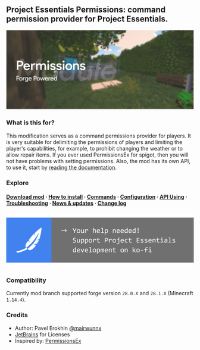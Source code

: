 ## Project Essentials Permissions: command permission provider for Project Essentials.

<img src="./assets/permissions_social_logo.jpg">

### What is this for?

This modification serves as a command permissions provider for players. It is very suitable for delimiting the permissions of players and limiting the player's capabilities, for example, to prohibit changing the weather or to allow repair items. If you ever used PermissionsEx for spigot, then you will not have problems with setting permissions. Also, the mod has its own API, to use it, start by [reading the documentation](https://mairwunnx.gitbook.io/project-essentials/project-essentials-permissions#api-in-using).

### Explore

#### [Download mod](https://github.com/ProjectEssentials/ProjectEssentials-Permissions/releases/download/v1.14.4-1.1.0.0/Project.Essentials.Permissions-1.14.4-1.1.0.0.jar) · [How to install](https://mairwunnx.gitbook.io/project-essentials/project-essentials-permissions#how-to-install) · [Commands](https://mairwunnx.gitbook.io/project-essentials/project-essentials-permissions#commands-and-permissions) · [Configuration](https://mairwunnx.gitbook.io/project-essentials/project-essentials-permissions#configuration) · [API Using](https://mairwunnx.gitbook.io/project-essentials/project-essentials-permissions#api-in-using) · [Troubleshooting](https://github.com/ProjectEssentials/ProjectEssentials-Permissions/issues/new/choose) · [News & updates](https://t.me/minecraftforge) · [Change log](changelog.md)

<a href="https://ko-fi.com/mairwunnx" target="_blank"><img src="./assets/support_social.png"></a>

### Compatibility

Currently mod branch supported forge version `28.0.X` and `28.1.X` (Minecraft `1.14.4`).

### Credits

- Author: Pavel Erokhin [@mairwunnx](https://github.com/mairwunnx)
- [JetBrains](https://www.jetbrains.com/) for Licenses
- Inspired by: [PermissionsEx](https://github.com/PEXPlugins/PermissionsEx)
